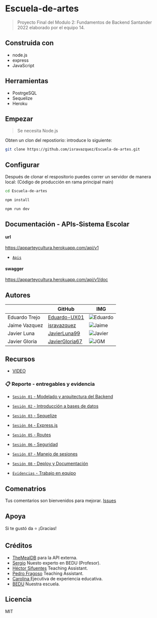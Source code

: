 # Escuela-de-artes

>Proyecto Final del Modulo 2: Fundamentos de Backend Santander 2022 elaborado por el equipo 14.

## Construida con
- node.js
- express
- JavaScript


## Herramientas
- PostrgeSQL
- Sequelize
- Heroku

## Empezar

> Se necesita Node.js

Obten un clon del repostiorio: introduce lo siguiente:

```sh
git clone https://github.com/isravazquez/Escuela-de-artes.git
```

## Configurar
Después de clonar el respositorio puedes correr un servidor de manera local:
(Código de producción en rama principal main)

```sh
cd Escuela-de-artes
```
```sh
npm install
```
```sh
npm run dev
```

## Documentación - APIs-Sistema Escolar
#### url
https://apparteycultura.herokuapp.com/api/v1
- [`Apis`](readme-document/docapis)

#### swagger
https://apparteycultura.herokuapp.com/api/v1/doc


## Autores
|              |GitHub                                             |IMG                                                                                     |
|--------------|---------------------------------------------------|----------------------------------------------------------------------------------------|
|Eduardo Trejo |[Eduardo-UX01](https://github.com/Eduardo-UX01)    |![Eduardo](https://drive.google.com/uc?export=view&id=1qQ_1xVqeLbh7_DWUEE-NhjdTuCjpl1o7)|
|Jaime Vazquez |[isravazquez](https://github.com/isravazquez)      |![Jaime](https://drive.google.com/uc?export=view&id=1CBdfYc8IlgxSjAMSfRVY8TgDYo0UlkSd)  |
|Javier Luna   |[JavierLuna99](https://github.com/JavierLuna99)    |![Javier](https://drive.google.com/uc?export=view&id=1Ik1j0gwk068BCMw-w4JOhRbO6soi3YB2) |
|Javier Gloria |[JavierGloria67](https://github.com/JavierGloria67)|![JGM](https://user-images.githubusercontent.com/104937222/194715180-e1adba3b-2442-4c96-a6bd-4ffaeb3a598d.png) |


## Recursos
- [VIDEO]()

### 📋 Reporte - entregables y evidencia

- [`Sesión 01` - Modelado y arquitectura del Backend](readme-document/pw1)
- [`Sesión 02` - Introducción a bases de datos](readme-document/pw2)
- [`Sesión 03` - Sequelize](readme-document/pw3)
- [`Sesión 04` - Express.js](readme-document/pw4)
- [`Sesión 05` - Routes](readme-document/pw5)
- [`Sesión 06` - Seguridad](readme-document/pw6)
- [`Sesión 07` - Manejo de sesiones](readme-document/pw7)
- [`Sesión 08` - Deploy y Documentación](readme-document/pw8)

- [`Evidencias` - Trabajo en equipo](readme-document/trabajoEquipo)

## Comenatrios
Tus comentarios son bienvenidos para mejorar. [Issues](https://github.com/isravazquez/Escuela-de-artes/issues)

## Apoya
Si te gustó da ⭐️ ¡Gracias!

## Créditos
- [TheMealDB](https://www.themealdb.com/api.php) para la API externa.
- [Sergio]() Nuesto experto en BEDU (Profesor).
- [Héctor Sifuentes](https://www.linkedin.com/in/hectorsifloz) Teaching Assistant.
- [Pedro Fragoso](https://www.linkedin.com/in/pedrofragosomaldonado) Teaching Assistant.
- [Carolina ]() Ejecutiva de experiencia educativa.
- [BEDU](https://bedu.org/) Nuestra escuela.

## Licencia
MIT

